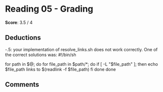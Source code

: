 Reading 05 - Grading
====================

**Score**: 3.5 / 4

Deductions
----------
-.5: your implementation of resolve_links.sh does not work correctly. 
One of the correct solutions was:
#!/bin/sh

for path in $@; do
    for file_path in $path/*; do
        if [ -L "$file_path" ]; then
            echo $file_path links to $(readlink -f $file_path)
        fi
    done
done


Comments
--------

